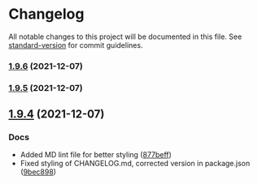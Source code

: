# Changelog

All notable changes to this project will be documented in this file. See [standard-version](https://github.com/conventional-changelog/standard-version) for commit guidelines.

### [1.9.6](https://github.com/julian-perge/SigilADay/compare/v1.9.5...v1.9.6) (2021-12-07)

### [1.9.5](https://github.com/julian-perge/SigilADay/compare/v1.9.4...v1.9.5) (2021-12-07)

## [1.9.4](https://github.com/julian-perge/SigilADay/compare/v1.9.2...v1.9.4) (2021-12-07)

### Docs

- Added MD lint file for better styling ([877beff](https://github.com/julian-perge/SigilADay/commits/877beff8f7b396022860115cccaec89648f5aba8))
- Fixed styling of CHANGELOG.md, corrected version in package.json ([9bec898](https://github.com/julian-perge/SigilADay/commits/9bec89830c8622a749434ff1c45d99a3c5dc4c55))
